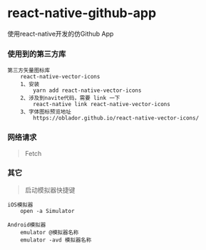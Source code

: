 # react-native-github-app
使用react-native开发的仿Github App



### 使用到的第三方库

```
第三方矢量图标库
	react-native-vector-icons
	1、安装 
		yarn add react-native-vector-icons
	2、涉及到navite代码，需要 link 一下 
		react-native link react-native-vector-icons
	3、字体图标预览地址
		https://oblador.github.io/react-native-vector-icons/
```

### 网络请求

> Fetch

### 其它

> 启动模拟器快捷键

```
iOS模拟器
	open -a Simulator
	
Android模拟器
	emulator @模拟器名称
	emulator -avd 模拟器名称
```

